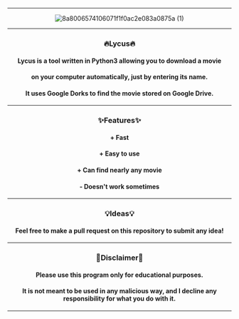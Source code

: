 ----------------------------------------------------------------------
<div align="center">
    
![8a8006574106071f1f0ac2e083a0875a (1)](https://user-images.githubusercontent.com/89752788/156607506-58d880f7-f6e7-4571-b25e-b15846a0274d.png)
    
----------------------------------------------------------------------
<div align="center">

### 🔥Lycus🔥
    
#### Lycus is a tool written in Python3 allowing you to download a movie
#### on your computer automatically, just by entering its name.
#### It uses Google Dorks to find the movie stored on Google Drive.
    
----------------------------------------------------------------------
<div align="center">
    
### ✨Features✨

<div align="center">
    
#### + Fast
#### + Easy to use
#### + Can find nearly any movie
#### - Doesn't work sometimes

----------------------------------------------------------------------
<div align="center">  
    
### 💡Ideas💡
    
#### Feel free to make a pull request on this repository to submit any idea!
    
----------------------------------------------------------------------
<div align="center">   
    
### 📌Disclaimer📌
    
#### Please use this program only for educational purposes.
#### It is not meant to be used in any malicious way, and I decline any responsibility for what you do with it.
----------------------------------------------------------------------  
